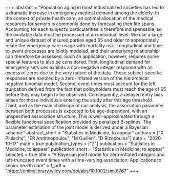 +++
abstract = "Population aging in most industrialized societies has led to a dramatic increase in emergency medical demand among the elderly. In the context of private health care, an optimal allocation of the medical resources for seniors is commonly done by forecasting their life spans. Accounting for each subject’s particularities is therefore indispensable, so the available data must be processed at an individual level. We use a large and unique dataset of insured parties aged 65 and older to appropriately relate the emergency care usage with mortality risk. Longitudinal and time-to-event processes are jointly modeled, and their underlying relationship can therefore be assessed. Such an application, however, requires some special features to also be considered. First, longitudinal demand for emergency services exhibits a non-negative integer response with an excess of zeros due to the very nature of the data. These subject-specific responses are handled by a zero-inflated version of the hierarchical negative binomial model. Second, event times must account for the left truncation derived from the fact that policyholders must reach the age of 65 before they may begin to be observed. Consequently, a delayed entry bias arises for those individuals entering the study after this age threshold. Third, and as the main challenge of our analysis, the association parameter between both processes is expected to be age-dependent, with an unspecified association structure. This is well-approximated through a flexible functional specification provided by penalized B-splines. The parameter estimation of the joint model is derived under a Bayesian scheme."
abstract_short = "Statistics in Medicine, to appear"
authors = ["X Piulachs", "ER Andrinopoulou", "M Guillen", "D Rizopoulos"]
date = "2020-10-17"
math = true
publication_types = ["2"]
publication = "Statistics in Medicine, to appear"
publication_short = "Statistics in Medicine, to appear"
selected = true
title = "A Bayesian joint model for zero-inflated integers and left-truncated event times with a time-varying association: Applications to senior health care"
url_pdf = "https://onlinelibrary.wiley.com/doi/abs/10.1002/sim.8767"
+++